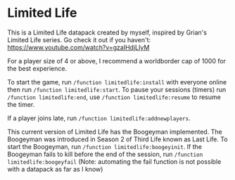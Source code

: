 # Limited Life
This is a Limited Life datapack created by myself, inspired by Grian's Limited Life series. 
Go check it out if you haven't: https://www.youtube.com/watch?v=gzaIHdjLIyM

For a player size of 4 or above, I recommend a worldborder cap of 1000 for the best experience.

To start the game, run `/function limitedlife:install` with everyone online then run `/function limitedlife:start`.
To pause your sessions (timers) run `/function limitedlife:end`, use `/function limitedlife:resume` to resume the timer.

If a player joins late, run `/function limitedlife:addnewplayers`.

This current version of Limited Life has the Boogeyman implemented. The Boogeyman was introduced in Season 2 of Third Life known as Last Life.
To start the Boogeyman, run `/function limitedlife:boogeyinit`. If the Boogeyman fails to kill before the end of the session, run `/function limitedlife:boogeyfail` (Note: automating the fail function is not possible with a datapack as far as I know)
